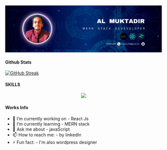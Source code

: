 ![About myself](/images/github-cover.png "git-cover image")


#### Github Stats
<a align="center" href="https://git.io/streak-stats"><img src="https://github-readme-streak-stats.herokuapp.com?user=almuktadiir&theme=shadow-blue&border_radius=2" alt="GitHub Streak" /></a>


#### SKILLS
<p align="center">
  <a href="https://skillicons.dev">
    <img src="https://skillicons.dev/icons?i=html,css,tailwind,bootstrap,js,react,nextjs,nodejs,express,firebase,mongodb,figma,netlify,vercel,wordpress" />
  </a>
</p>




#### Works Info

- 🔭 I’m currently working on - React Js
- 🌱 I’m currently learning - MERN stack
- 💬 Ask me about - javaScript
- 📫 How to reach me: - by linkedIn
- ⚡ Fun fact: - I'm also wordpress designer
<!-- - 👯 I’m looking to collaborate on -  -->
<!-- - 🤔 I’m looking for help with - being Full Stack  -->
